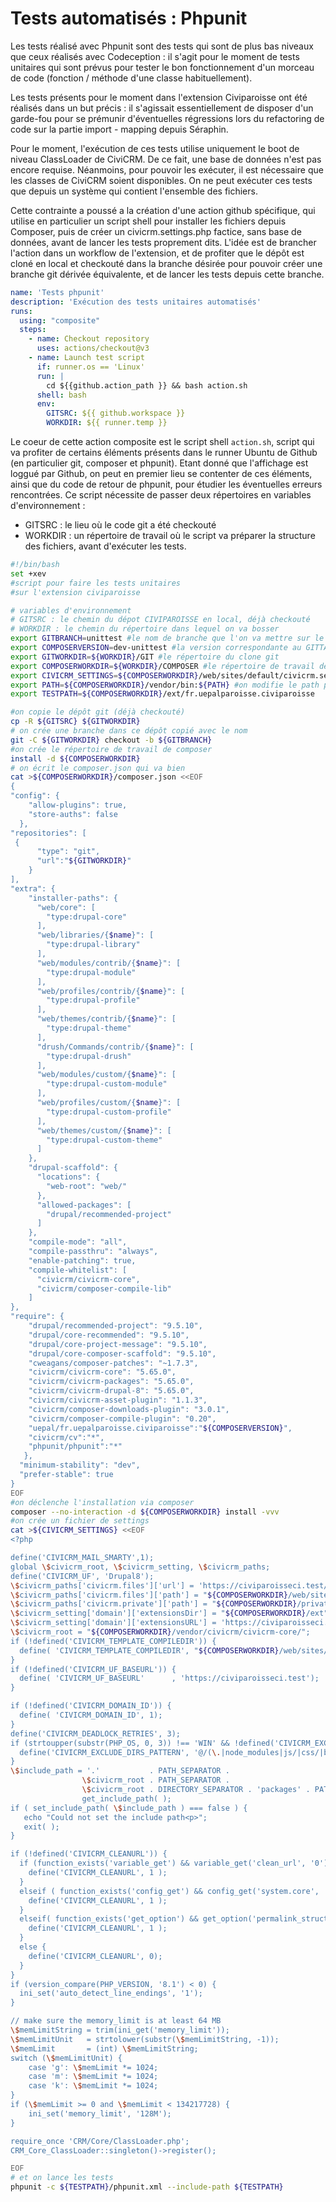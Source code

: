 # Tests automatisés : Phpunit

Les tests réalisé avec Phpunit sont des tests qui sont de plus bas niveaux que ceux réalisés avec Codeception : il s'agit pour le moment de tests unitaires qui sont prévus pour tester le bon fonctionnement d'un morceau de code (fonction / méthode d'une classe habituellement).

Les tests présents pour le moment dans l'extension Civiparoisse ont été réalisés dans un but précis : il s'agissait essentiellement de disposer d'un garde-fou pour se prémunir d'éventuelles régressions lors du refactoring de code sur la partie import - mapping depuis Séraphin.

Pour le moment, l'exécution de ces tests utilise uniquement le boot de niveau ClassLoader de CiviCRM. De ce fait, une base de données n'est pas encore requise. Néanmoins, pour pouvoir les exécuter, il est nécessaire que les classes de CiviCRM soient disponibles. On ne peut exécuter ces tests que depuis un système qui contient l'ensemble des fichiers.

Cette contrainte a poussé a la création d'une action github spécifique, qui utilise en particulier un script shell pour installer les fichiers depuis Composer, puis de créer un civicrm.settings.php factice, sans base de données, avant de lancer les tests proprement dits. L'idée est de brancher l'action dans un workflow de l'extension, et de profiter que le dépôt est cloné en local et checkouté dans la branche désirée pour pouvoir créer une branche git dérivée équivalente, et de lancer les tests depuis cette branche.

```yaml
name: 'Tests phpunit'
description: 'Exécution des tests unitaires automatisés'
runs:
  using: "composite"
  steps:
    - name: Checkout repository
      uses: actions/checkout@v3
    - name: Launch test script
      if: runner.os == 'Linux'
      run: |
        cd ${{github.action_path }} && bash action.sh
      shell: bash
      env:
        GITSRC: ${{ github.workspace }}
        WORKDIR: ${{ runner.temp }}

```

Le coeur de cette action composite est le script shell `action.sh`, script qui va profiter de certains éléments présents dans le runner Ubuntu de Github (en particulier git, composer et phpunit). Etant donné que l'affichage est loggué par Github, on peut en premier lieu se contenter de ces éléments, ainsi que du code de retour de phpunit, pour étudier les éventuelles erreurs rencontrées. Ce script nécessite de passer deux répertoires en variables d'environnement :

* GITSRC : le lieu où le code git a été checkouté
* WORKDIR : un répertoire de travail où le script va préparer la structure des fichiers, avant d'exécuter les tests.

```bash
#!/bin/bash
set +xev
#script pour faire les tests unitaires 
#sur l'extension civiparoisse

# variables d'environnement
# GITSRC : le chemin du dépot CIVIPAROISSE en local, déjà checkouté
# WORKDIR : le chemin du répertoire dans lequel on va bosser
export GITBRANCH=unittest #le nom de branche que l'on va mettre sur le clone du dépôt
export COMPOSERVERSION=dev-unittest #la version correspondante au GITTAG dans la nomenclature composer
export GITWORKDIR=${WORKDIR}/GIT #le répertoire du clone git
export COMPOSERWORKDIR=${WORKDIR}/COMPOSER #le répertoire de travail de composer
export CIVICRM_SETTINGS=${COMPOSERWORKDIR}/web/sites/default/civicrm.settings.php #le fichier de settings
export PATH=${COMPOSERWORKDIR}/vendor/bin:${PATH} #on modifie le path pour ajouter le répertoire bin
export TESTPATH=${COMPOSERWORKDIR}/ext/fr.uepalparoisse.civiparoisse

#on copie le dépôt git (déjà checkouté)
cp -R ${GITSRC} ${GITWORKDIR}
# on crée une branche dans ce dépôt copié avec le nom
git -C ${GITWORKDIR} checkout -b ${GITBRANCH}
#on crée le répertoire de travail de composer
install -d ${COMPOSERWORKDIR}
# on écrit le composer.json qui va bien
cat >${COMPOSERWORKDIR}/composer.json <<EOF
{
"config": {
    "allow-plugins": true,
    "store-auths": false
  },
"repositories": [
 {
      "type": "git",
      "url":"${GITWORKDIR}"
    }
],
"extra": {
    "installer-paths": {
      "web/core": [
        "type:drupal-core"
      ],
      "web/libraries/{$name}": [
        "type:drupal-library"
      ],
      "web/modules/contrib/{$name}": [
        "type:drupal-module"
      ],
      "web/profiles/contrib/{$name}": [
        "type:drupal-profile"
      ],
      "web/themes/contrib/{$name}": [
        "type:drupal-theme"
      ],
      "drush/Commands/contrib/{$name}": [
        "type:drupal-drush"
      ],
      "web/modules/custom/{$name}": [
        "type:drupal-custom-module"
      ],
      "web/profiles/custom/{$name}": [
        "type:drupal-custom-profile"
      ],
      "web/themes/custom/{$name}": [
        "type:drupal-custom-theme"
      ]
    },
    "drupal-scaffold": {
      "locations": {
        "web-root": "web/"
      },
      "allowed-packages": [
        "drupal/recommended-project"
      ]
    },
    "compile-mode": "all",
    "compile-passthru": "always",
    "enable-patching": true,
    "compile-whitelist": [
      "civicrm/civicrm-core",
      "civicrm/composer-compile-lib"
    ]
},
"require": {
    "drupal/recommended-project": "9.5.10",
    "drupal/core-recommended": "9.5.10",
    "drupal/core-project-message": "9.5.10",
    "drupal/core-composer-scaffold": "9.5.10",
    "cweagans/composer-patches": "~1.7.3",
    "civicrm/civicrm-core": "5.65.0",
    "civicrm/civicrm-packages": "5.65.0",
    "civicrm/civicrm-drupal-8": "5.65.0",
    "civicrm/civicrm-asset-plugin": "1.1.3",
    "civicrm/composer-downloads-plugin": "3.0.1",
    "civicrm/composer-compile-plugin": "0.20",
    "uepal/fr.uepalparoisse.civiparoisse":"${COMPOSERVERSION}",
    "civicrm/cv":"*",
    "phpunit/phpunit":"*"
   },
  "minimum-stability": "dev",
  "prefer-stable": true
}
EOF
#on déclenche l'installation via composer
composer --no-interaction -d ${COMPOSERWORKDIR} install -vvv
#on crée un fichier de settings
cat >${CIVICRM_SETTINGS} <<EOF
<?php

define('CIVICRM_MAIL_SMARTY',1);
global \$civicrm_root, \$civicrm_setting, \$civicrm_paths;
define('CIVICRM_UF', 'Drupal8');
\$civicrm_paths['civicrm.files']['url'] = 'https://civiparoisseci.test//sites/default/files/civicrm';
\$civicrm_paths['civicrm.files']['path'] = "${COMPOSERWORKDIR}/web/sites/default/files/civicrm";
\$civicrm_paths['civicrm.private']['path'] = "${COMPOSERWORKDIR}/private";
\$civicrm_setting['domain']['extensionsDir'] = "${COMPOSERWORKDIR}/ext";
\$civicrm_setting['domain']['extensionsURL'] = 'https://civiparoisseci.test//libraries/civicrm';
\$civicrm_root = "${COMPOSERWORKDIR}/vendor/civicrm/civicrm-core/";
if (!defined('CIVICRM_TEMPLATE_COMPILEDIR')) {
  define( 'CIVICRM_TEMPLATE_COMPILEDIR', "${COMPOSERWORKDIR}/web/sites/default/files/civicrm/templates_c");
}
if (!defined('CIVICRM_UF_BASEURL')) {
  define( 'CIVICRM_UF_BASEURL'      , 'https://civiparoisseci.test');
}

if (!defined('CIVICRM_DOMAIN_ID')) {
  define( 'CIVICRM_DOMAIN_ID', 1);
}
define('CIVICRM_DEADLOCK_RETRIES', 3);
if (strtoupper(substr(PHP_OS, 0, 3)) !== 'WIN' && !defined('CIVICRM_EXCLUDE_DIRS_PATTERN')) {
  define('CIVICRM_EXCLUDE_DIRS_PATTERN', '@/(\.|node_modules|js/|css/|bower_components|packages/|sites/default/files/private)@');
}
\$include_path = '.'           . PATH_SEPARATOR .
                \$civicrm_root . PATH_SEPARATOR .
                \$civicrm_root . DIRECTORY_SEPARATOR . 'packages' . PATH_SEPARATOR .
                get_include_path( );
if ( set_include_path( \$include_path ) === false ) {
   echo "Could not set the include path<p>";
   exit( );
}

if (!defined('CIVICRM_CLEANURL')) {
  if (function_exists('variable_get') && variable_get('clean_url', '0') != '0') {
    define('CIVICRM_CLEANURL', 1 );
  }
  elseif ( function_exists('config_get') && config_get('system.core', 'clean_url') != 0) {
    define('CIVICRM_CLEANURL', 1 );
  }
  elseif( function_exists('get_option') && get_option('permalink_structure') != '' ) {
    define('CIVICRM_CLEANURL', 1 );
  }
  else {
    define('CIVICRM_CLEANURL', 0);
  }
}
if (version_compare(PHP_VERSION, '8.1') < 0) {
  ini_set('auto_detect_line_endings', '1');
}

// make sure the memory_limit is at least 64 MB
\$memLimitString = trim(ini_get('memory_limit'));
\$memLimitUnit   = strtolower(substr(\$memLimitString, -1));
\$memLimit       = (int) \$memLimitString;
switch (\$memLimitUnit) {
    case 'g': \$memLimit *= 1024;
    case 'm': \$memLimit *= 1024;
    case 'k': \$memLimit *= 1024;
}
if (\$memLimit >= 0 and \$memLimit < 134217728) {
    ini_set('memory_limit', '128M');
}

require_once 'CRM/Core/ClassLoader.php';
CRM_Core_ClassLoader::singleton()->register();

EOF
# et on lance les tests
phpunit -c ${TESTPATH}/phpunit.xml --include-path ${TESTPATH}
```
